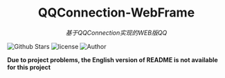 <h1 align="center">QQConnection-WebFrame</h1>
<p align="center">
  <em>基于QQConnection实现的WEB版QQ</em>
</p>
<p align="center">
  
![Github Stars](https://img.shields.io/github/stars/pcl-aacin/qc-webframe.svg)
![license](https://img.shields.io/badge/LICENSE-GNU--3.0-brightgreen)
![Author](https://img.shields.io/badge/Author-pcl--aacin-green)
</p>

**Due to project problems, the English version of README is not available for this project**
